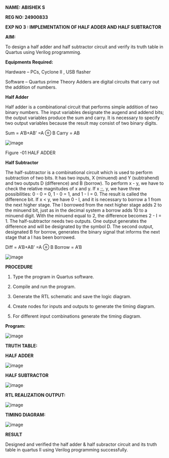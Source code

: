 **NAME: ABISHEK S**

**REG NO: 24900833**

**EXP NO 3 : IMPLEMENTATION OF HALF ADDER AND HALF SUBTRACTOR**

**AIM:**

To design a half adder and half subtractor circuit and verify its truth table in Quartus using Verilog programming.

**Equipments Required:**

Hardware – PCs, Cyclone II , USB flasher 

Software – Quartus prime Theory Adders are digital circuits that carry out the addition of numbers.

**Half Adder**

Half adder is a combinational circuit that performs simple addition of two binary numbers. The input variables designate the augend and addend bits; the output variables produce the sum and carry. It is necessary to specify two output variables because the result may consist of two binary digits.

Sum = A’B+AB’ =A ⊕ B Carry = AB

![image](https://github.com/naavaneetha/HALF_ADDER_SUBTRACTOR/assets/154305477/bd4a0b2c-cdbc-4184-ab08-81578f121e1f)

Figure -01 HALF ADDER

**Half Subtractor**

The half-subtractor is a combinational circuit which is used to perform subtraction of two bits. It has two inputs, X (minuend) and Y (subtrahend) and two outputs D (difference) and B (borrow). To perform x - y, we have to check the relative magnitudes of x and y. If x ;;, y, we have three possibilities: 0 - 0 = 0, 1 - 0 = 1, and 1 - I = 0. The result is called the difference bit. If x < y, we have 0 - I, and it is necessary to borrow a 1 from the next higher stage. The I borrowed from the next higher stage adds 2 to the minuend bit, just as in the decimal system a borrow adds 10 to a minuend digit. With the minuend equal to 2, the difference becomes 2 - I = 1. The half-subtractor needs two outputs. One output generates the difference and will be designated by the symbol D. The second output, designated B for borrow, generates the binary signal that informs the next stage that a I has been borrowed. 

Diff = A’B+AB’ =A ⊕ B
Borrow = A’B

 ![image](https://github.com/naavaneetha/HALF_ADDER_SUBTRACTOR/assets/154305477/d76b099c-513f-4e7c-843a-e2fd028a531a)



**PROCEDURE**

1.	Type the program in Quartus software.

2.	Compile and run the program.

3.	Generate the RTL schematic and save the logic diagram.

4.	Create nodes for inputs and outputs to generate the timing diagram.

5.	For different input combinations generate the timing diagram.


**Program:**

![image](https://github.com/user-attachments/assets/c83a8584-efbd-4c8a-b129-1f57d5116aab)

**TRUTH TABLE:**

  **HALF ADDER**

  
   ![image](https://github.com/user-attachments/assets/44550a0b-1260-4df2-8f9f-e8f1513b6969)

   
  **HALF SUBTRACTOR**
  
  ![image](https://github.com/user-attachments/assets/f18592db-9e1e-4f90-9701-8ed2d0ebc5f3)

**RTL REALIZATION OUTPUT:**

![image](https://github.com/user-attachments/assets/7ad455c6-6e32-4890-8001-360cf39fe839)

**TIMING DIAGRAM:**

![image](https://github.com/user-attachments/assets/a4508e39-af79-4396-a742-176e160d965f)

**RESULT**

Designed and verified the half adder & half subractor circuit and its truth table in quartus Il using Verilog programming successfully.
